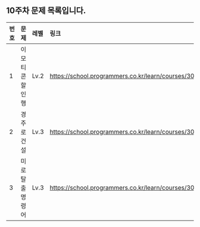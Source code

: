 ## 10주차 문제 목록입니다.

|번호| 문제         | 레벨    |링크|
|:---|:-----------|:------|:---|
|1| 이모티콘 할인행 | Lv.2  |https://school.programmers.co.kr/learn/courses/30/lessons/150368|
|2| 경주로 건설     | Lv.3  |https://school.programmers.co.kr/learn/courses/30/lessons/67259|
|3| 미로 탈출 명령어  | Lv.3  |https://school.programmers.co.kr/learn/courses/30/lessons/150365|
